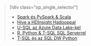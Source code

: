 > [!div class="op_single_selector"]
> * [Spark és PySpark & Scala](../articles/machine-learning/data-science-process-walkthroughs-spark.md)
> * [Hive a HDInsight Hadooppal](../articles/machine-learning/data-science-process-walkthroughs-hdinsight-hadoop.md)
> * [U-SQL az Azure Data Lake-kel](../articles/machine-learning/data-science-process-walkthroughs-azure-data-lake.md)
> * [R, Python & T-SQL SQL Serverrel](../articles/machine-learning/data-science-process-walkthroughs-sql-server.md)
> * [T-SQL és az SQL DW Python](../articles/machine-learning/data-science-process-walkthroughs-sql-data-warehouse.md)
> 
> 

